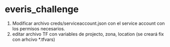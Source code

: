 # everis_challenge
1. Modificar archivo creds/serviceaccount.json con el service account con los permisos necesarios.
2. editar archivo TF con variables de projecto, zona, location (se creará fix con arhcivo *.tfvars)
